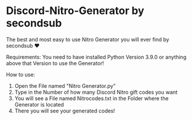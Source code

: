 # Discord-Nitro-Generator by secondsub

The best and most easy to use Nitro Generator you will ever find by secondsub ❤

Requirements:
You need to have installed Python Version 3.9.0 or anything above that Version to use the Generator!

How to use: 
1. Open the File named "Nitro Generator.py"
2. Type in the Number of how many Discord Nitro gift codes you want
3. You will see a File named Nitrocodes.txt in the Folder where the Generator is located
4. There you will see your generated codes!
